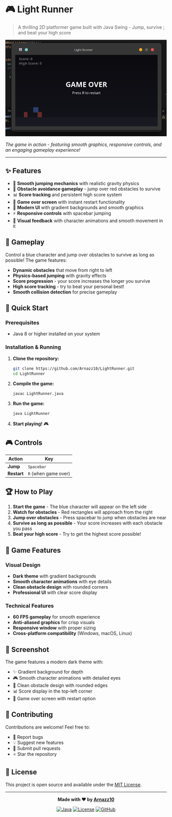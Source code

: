 # 🎮 Light Runner

> A thrilling 2D platformer game built with Java Swing - Jump, survive ; and beat your high score

<p align="center">
<img src="lightrunner-screenshot.png" alt="Light Runner Game Screenshot">
</p>

*The game in action - featuring smooth graphics, responsive controls, and an engaging gameplay experience!*

---

## ✨ Features

- 🚀 **Smooth jumping mechanics** with realistic gravity physics
- 🎯 **Obstacle avoidance gameplay** - jump over red obstacles to survive
- 📊 **Score tracking** and persistent high score system
- 🔄 **Game over screen** with instant restart functionality
- 🎨 **Modern UI** with gradient backgrounds and smooth graphics
- ⚡ **Responsive controls** with spacebar jumping
- 🎵 **Visual feedback** with character animations and smooth movement in it

## 🎯 Gameplay

Control a blue character and jump over obstacles to survive as long as possible! The game features:

- **Dynamic obstacles** that move from right to left
- **Physics-based jumping** with gravity effects
- **Score progression** - your score increases the longer you survive
- **High score tracking** - try to beat your personal best!
- **Smooth collision detection** for precise gameplay

## 🚀 Quick Start

### Prerequisites
- Java 8 or higher installed on your system

### Installation & Running

1. **Clone the repository:**
   ```bash
   git clone https://github.com/Arnazz10/LightRunner.git
   cd LightRunner
   ```

2. **Compile the game:**
   ```bash
   javac LightRunner.java
   ```

3. **Run the game:**
   ```bash
   java LightRunner
   ```

4. **Start playing!** 🎮

## 🎮 Controls

| Action | Key |
|--------|-----|
| **Jump** | `Spacebar` |
| **Restart** | `R` (when game over) |

## 🏆 How to Play

1. **Start the game** - The blue character will appear on the left side
2. **Watch for obstacles** - Red rectangles will approach from the right
3. **Jump over obstacles** - Press spacebar to jump when obstacles are near
4. **Survive as long as possible** - Your score increases with each obstacle you pass
5. **Beat your high score** - Try to get the highest score possible!

## 🎨 Game Features

### Visual Design
- **Dark theme** with gradient backgrounds
- **Smooth character animations** with eye details
- **Clean obstacle design** with rounded corners
- **Professional UI** with clear score display

### Technical Features
- **60 FPS gameplay** for smooth experience
- **Anti-aliased graphics** for crisp visuals
- **Responsive window** with proper sizing
- **Cross-platform compatibility** (Windows, macOS, Linux)

## 📸 Screenshot

The game features a modern dark theme with:
- ✨ Gradient background for depth
- 🎮 Smooth character animations with detailed eyes
- 🔴 Clean obstacle design with rounded edges
- 📊 Score display in the top-left corner
- 🎯 Game over screen with restart option

## 🤝 Contributing

Contributions are welcome! Feel free to:
- 🐛 Report bugs
- 💡 Suggest new features
- 🔧 Submit pull requests
- ⭐ Star the repository

## 📄 License

This project is open source and available under the [MIT License](LICENSE).

---

<div align="center">

**Made with ❤️ by [Arnazz10](https://github.com/Arnazz10)**

[![Java](https://img.shields.io/badge/Java-8+-orange.svg)](https://www.oracle.com/java/)
[![License](https://img.shields.io/badge/License-MIT-green.svg)](LICENSE)
[![GitHub](https://img.shields.io/badge/GitHub-LightRunner-blue.svg)](https://github.com/Arnazz10/LightRunner)

</div>
